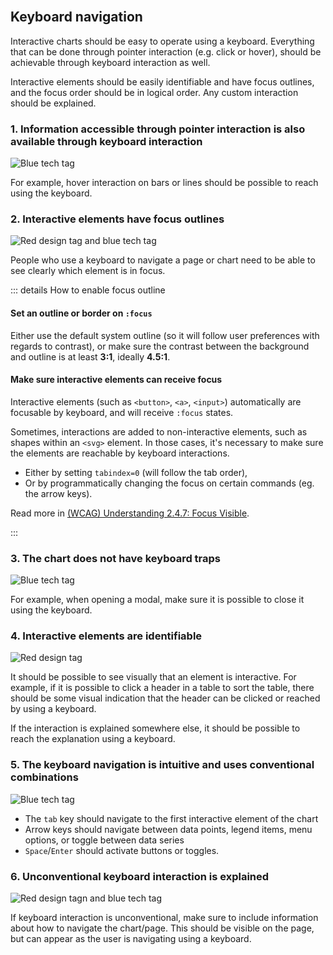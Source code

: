<br>

## Keyboard navigation

Interactive charts should be easy to operate using a keyboard. Everything that can be done through pointer interaction (e.g. click or hover), should be achievable through keyboard interaction as well. 

Interactive elements should be easily identifiable and have focus outlines, and the focus order should be in logical order. Any custom interaction should be explained.

### 1. Information accessible through pointer interaction is also available through keyboard interaction
![Blue tech tag](/foundations/dataviz/tag-tech.svg)

For example, hover interaction on bars or lines should be possible to reach using the keyboard.

### 2. Interactive elements have focus outlines
![Red design tag and blue tech tag](/foundations/dataviz/tag-design-and-tech.svg)

People who use a keyboard to navigate a page or chart need to be able to see clearly which element is in focus.

::: details How to enable focus outline

#### Set an outline or border on `:focus`

Either use the default system outline (so it will follow user preferences with regards to contrast), or make sure the contrast between the background and outline is at least **3:1**, ideally **4.5:1**.

#### Make sure interactive elements can receive focus

Interactive elements (such as `<button>`, `<a>`, `<input>`) automatically are focusable by keyboard, and will receive `:focus` states.

Sometimes, interactions are added to non-interactive elements, such as shapes within an `<svg>` element. In those cases, it's necessary to make sure the elements are reachable by keyboard interactions.

- Either by setting `tabindex=0` (will follow the tab order),
- Or by programmatically changing the focus on certain commands (eg. the arrow keys).

Read more in [(WCAG) Understanding 2.4.7: Focus Visible](https://www.w3.org/TR/UNDERSTANDING-WCAG20/navigation-mechanisms-focus-visible.html#navigation-mechanisms-focus-visible-examples-head).

:::

### 3. The chart does not have keyboard traps
![Blue tech tag](/foundations/dataviz/tag-tech.svg)

For example, when opening a modal, make sure it is possible to close it using the keyboard.

### 4. Interactive elements are identifiable
![Red design tag](/foundations/dataviz/tag-design.svg) 

It should be possible to see visually that an element is interactive. For example, if it is possible to click a header in a table to sort the table, there should be some visual indication that the header can be clicked or reached by using a keyboard.

If the interaction is explained somewhere else, it should be possible to reach the explanation using a keyboard.

<!-- This example needs to be handled in the design system --> 

### 5. The keyboard navigation is intuitive and uses conventional combinations
![Blue tech tag](/foundations/dataviz/tag-tech.svg)

- The `tab` key should navigate to the first interactive element of the chart <!-- And then go outside on next click? --> 
- Arrow keys should navigate between data points, legend items, menu options, or toggle between data series
- `Space`/`Enter` should activate buttons or toggles.

### 6. Unconventional keyboard interaction is explained
![Red design tagn and blue tech tag](/foundations/dataviz/tag-design-and-tech.svg)

If keyboard interaction is unconventional, make sure to include information about how to navigate the chart/page. This should be visible on the page, but can appear as the user is navigating using a keyboard. 
<!-- Is it ok if it appears on interaction? --> 
